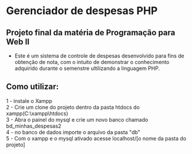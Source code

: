 # Gerenciador de despesas PHP
## Projeto final da matéria de Programação para Web II
- Este é um sistema de controle de despesas desenvolvido para fins de obtenção de nota, com o intuito de demonstrar o conhecimento adquirido durante o semenstre ultilizando a linguagem PHP.

<h2>Como utilizar:</h2>
1 - instale o Xampp <br>
2 - Crie um clone do projeto dentro da pasta htdocs do xampp(C:\xampp\htdocs)<br>
3 - Abra o painel do mysql e crie um novo banco chamado bd_minhas_despesas2<br> 
4 - no banco de dados importe o arquivo da pasta "db"<br>
5 - Com o xampp e o mysql ativado acesse localhost/[o nome da pasta do projeto]<br>
